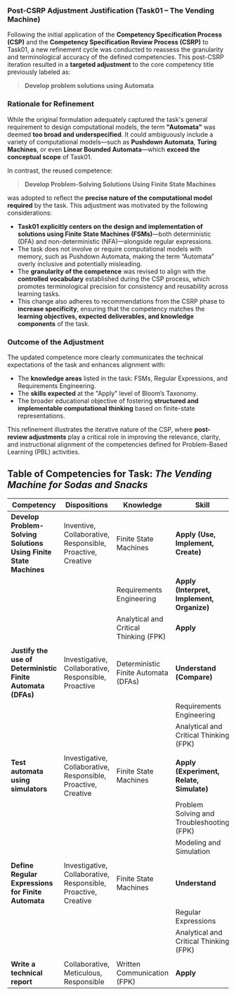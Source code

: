 ### **Post-CSRP Adjustment Justification (Task01 – The Vending Machine)**

Following the initial application of the **Competency Specification Process (CSP)** and the **Competency Specification Review Process (CSRP)** to Task01, a new refinement cycle was conducted to reassess the granularity and terminological accuracy of the defined competencies. This post-CSRP iteration resulted in a **targeted adjustment** to the core competency title previously labeled as:

> **Develop problem solutions using Automata**

### Rationale for Refinement

While the original formulation adequately captured the task's general requirement to design computational models, the term **"Automata"** was deemed **too broad and underspecified**. It could ambiguously include a variety of computational models—such as **Pushdown Automata**, **Turing Machines**, or even **Linear Bounded Automata**—which **exceed the conceptual scope** of Task01.

In contrast, the reused competence:

> **Develop Problem-Solving Solutions Using Finite State Machines**

was adopted to reflect the **precise nature of the computational model required** by the task. This adjustment was motivated by the following considerations:

* **Task01 explicitly centers on the design and implementation of solutions using Finite State Machines (FSMs)**—both deterministic (DFA) and non-deterministic (NFA)—alongside regular expressions.
* The task does not involve or require computational models with memory, such as Pushdown Automata, making the term “Automata” overly inclusive and potentially misleading.
* The **granularity of the competence** was revised to align with the **controlled vocabulary** established during the CSP process, which promotes terminological precision for consistency and reusability across learning tasks.
* This change also adheres to recommendations from the CSRP phase to **increase specificity**, ensuring that the competency matches the **learning objectives, expected deliverables, and knowledge components** of the task.

### Outcome of the Adjustment

The updated competence more clearly communicates the technical expectations of the task and enhances alignment with:

* The **knowledge areas** listed in the task: FSMs, Regular Expressions, and Requirements Engineering.
* The **skills expected** at the "Apply" level of Bloom’s Taxonomy.
* The broader educational objective of fostering **structured and implementable computational thinking** based on finite-state representations.

This refinement illustrates the iterative nature of the CSP, where **post-review adjustments** play a critical role in improving the relevance, clarity, and instructional alignment of the competencies defined for Problem-Based Learning (PBL) activities.



 ## Table of Competencies for Task: *The Vending Machine for Sodas and Snacks*

| **Competency** | **Dispositions** | **Knowledge** | **Skill** |
|--------|-----------|-----------|-------------------|
| **Develop Problem-Solving Solutions Using Finite State Machines** | Inventive, Collaborative, Responsible, Proactive, Creative | Finite State Machines                  | **Apply (Use, Implement, Create)**            |
|                | |                  Requirements Engineering | **Apply (Interpret, Implement, Organize)** |
|         |                                   |                                 Analytical and Critical Thinking (FPK) | **Apply** |
|  |  |                                        |       |       
 | **Justify the use of Deterministic Finite Automata (DFAs)** | Investigative, Collaborative, Responsible, Proactive | Deterministic Finite Automata (DFAs) | **Understand (Compare)** |
|         |                                   |                                 | Requirements Engineering | **Apply** |
|         |                                   |                                 | Analytical and Critical Thinking (FPK) | **Apply** |
|  |  |                                        |       |       
| **Test automata using simulators** | Investigative, Collaborative, Responsible, Proactive, Creative | Finite State Machines | **Apply (Experiment, Relate, Simulate)** |
|         |                                   |                                 | Problem Solving and Troubleshooting (FPK) | **Apply** |
|         |                                   |                                 | Modeling and Simulation | **Apply** |
|  |  |                                        |       |       
 | **Define Regular Expressions for Finite Automata** | Investigative, Collaborative, Responsible, Proactive, Creative | Finite State Machines | **Understand** |
|         |                                   |                                 | Regular Expressions | **Apply** |
|         |                                   |                                 | Analytical and Critical Thinking (FPK) | **Apply** |
|  |  |                                        |       |       
 | **Write a technical report** | Collaborative, Meticulous, Responsible | Written Communication (FPK) | **Apply** |